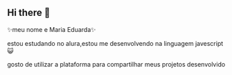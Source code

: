 ## Hi there 👋
✨meu nome e Maria Eduarda✨

estou estudando no alura,estou me desenvolvendo na linguagem javescript 😺

gosto de utilizar a plataforma para compartilhar meus projetos desenvolvido 

<!--
**dudafedalto/dudafedalto** is a  ✨_special_ ✨ repository because its `README.md` (this file) appears on your GitHub profile.

Here are some ideas to get you started:

- 🔭 I’m currently working on ...
- 🌱 I’m currently learning ...
- 👯 I’m looking to collaborate on ...
- 🤔 I’m looking for help with ...
- 💬 Ask me about ...
- 📫 How to reach me: ...
- 😄 Pronouns: ...
- ⚡ Fun fact: ...
-->
